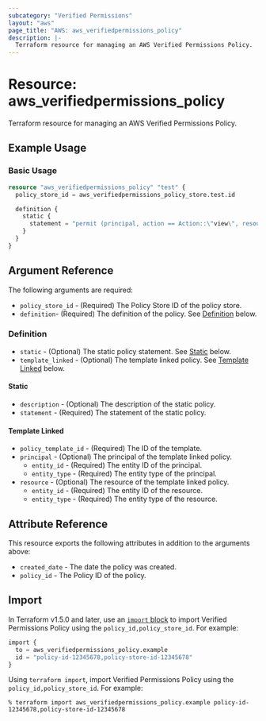 ```yaml
---
subcategory: "Verified Permissions"
layout: "aws"
page_title: "AWS: aws_verifiedpermissions_policy"
description: |-
  Terraform resource for managing an AWS Verified Permissions Policy.
---
```


# Resource: aws_verifiedpermissions_policy

Terraform resource for managing an AWS Verified Permissions Policy.

## Example Usage

### Basic Usage

```terraform
resource "aws_verifiedpermissions_policy" "test" {
  policy_store_id = aws_verifiedpermissions_policy_store.test.id

  definition {
    static {
      statement = "permit (principal, action == Action::\"view\", resource in Album:: \"test_album\");"
    }
  }
}
```

## Argument Reference

The following arguments are required:

* `policy_store_id` - (Required) The Policy Store ID of the policy store.
* `definition`- (Required) The definition of the policy. See [Definition](#definition) below.

### Definition

* `static` - (Optional) The static policy statement. See [Static](#static) below.
* `template_linked` - (Optional) The template linked policy. See [Template Linked](#template-linked) below.

#### Static

* `description` - (Optional) The description of the static policy.
* `statement` - (Required) The statement of the static policy.

#### Template Linked

* `policy_template_id` - (Required) The ID of the template.
* `principal` - (Optional) The principal of the template linked policy.
    * `entity_id` - (Required) The entity ID of the principal.
    * `entity_type` - (Required) The entity type of the principal.
* `resource` - (Optional) The resource of the template linked policy.
    * `entity_id` - (Required) The entity ID of the resource.
    * `entity_type` - (Required) The entity type of the resource.

## Attribute Reference

This resource exports the following attributes in addition to the arguments above:

* `created_date` - The date the policy was created.
* `policy_id` - The Policy ID of the policy.

## Import

In Terraform v1.5.0 and later, use an [`import` block](https://developer.hashicorp.com/terraform/language/import) to import Verified Permissions Policy using the `policy_id,policy_store_id`. For example:

```terraform
import {
  to = aws_verifiedpermissions_policy.example
  id = "policy-id-12345678,policy-store-id-12345678"
}
```

Using `terraform import`, import Verified Permissions Policy using the `policy_id,policy_store_id`. For example:

```console
% terraform import aws_verifiedpermissions_policy.example policy-id-12345678,policy-store-id-12345678
```
